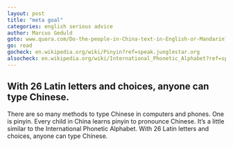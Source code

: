 ```yaml
---
layout: post
title: "meta goal"
categories: english serious advice
author: Marcus Geduld
goto: www.quora.com/Do-the-people-in-China-text-in-English-or-Mandarin?ref=speak.junglestar.org
go: read
gocheck: en.wikipedia.org/wiki/Pinyin?ref=speak.junglestar.org
alsocheck: en.wikipedia.org/wiki/International_Phonetic_Alphabet?ref=speak.junglestar.org
---
```

## With 26 Latin letters and choices, anyone can type Chinese.

There are so many methods to type Chinese in computers and phones. One is pinyin. Every child in China learns pinyin to pronounce Chinese. It’s a little similar to the International Phonetic Alphabet. With 26 Latin letters and choices, anyone can type Chinese.
